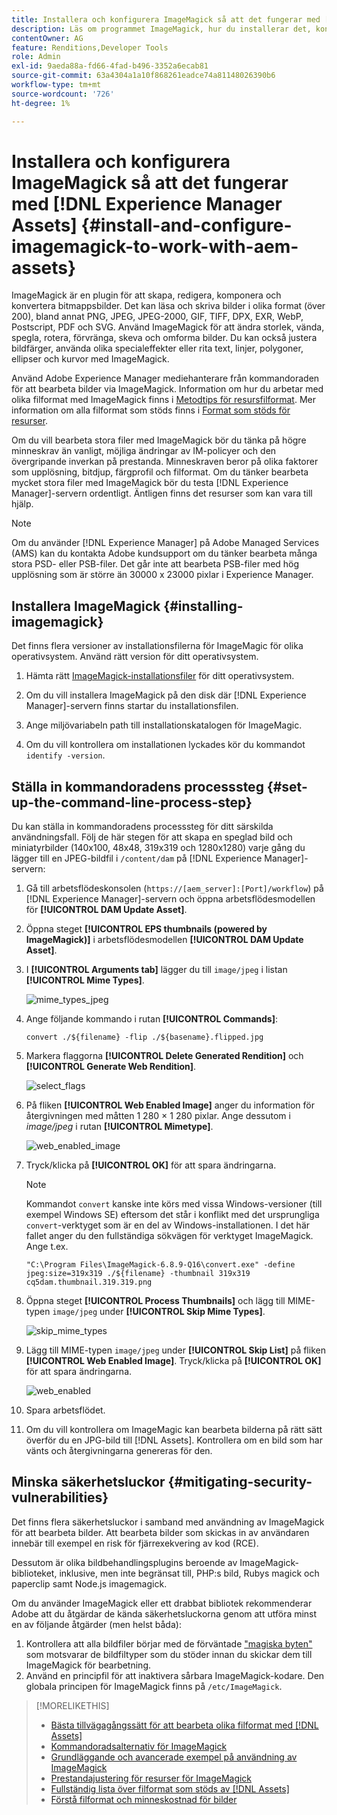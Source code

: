 ```yaml
---
title: Installera och konfigurera ImageMagick så att det fungerar med [!DNL Experience Manager] Assets
description: Läs om programmet ImageMagick, hur du installerar det, konfigurerar kommandoradsprocessen och använder det för att redigera, skapa och generera miniatyrbilder från bilder.
contentOwner: AG
feature: Renditions,Developer Tools
role: Admin
exl-id: 9aeda88a-fd66-4fad-b496-3352a6ecab81
source-git-commit: 63a4304a1a10f868261eadce74a81148026390b6
workflow-type: tm+mt
source-wordcount: '726'
ht-degree: 1%

---
```


# Installera och konfigurera ImageMagick så att det fungerar med [!DNL Experience Manager Assets] {#install-and-configure-imagemagick-to-work-with-aem-assets}

ImageMagick är en plugin för att skapa, redigera, komponera och konvertera bitmappsbilder. Det kan läsa och skriva bilder i olika format (över 200), bland annat PNG, JPEG, JPEG-2000, GIF, TIFF, DPX, EXR, WebP, Postscript, PDF och SVG. Använd ImageMagick för att ändra storlek, vända, spegla, rotera, förvränga, skeva och omforma bilder. Du kan också justera bildfärger, använda olika specialeffekter eller rita text, linjer, polygoner, ellipser och kurvor med ImageMagick.

Använd Adobe Experience Manager mediehanterare från kommandoraden för att bearbeta bilder via ImageMagick. Information om hur du arbetar med olika filformat med ImageMagick finns i [Metodtips för resursfilformat](assets-file-format-best-practices.md). Mer information om alla filformat som stöds finns i [Format som stöds för resurser](assets-formats.md).

Om du vill bearbeta stora filer med ImageMagick bör du tänka på högre minneskrav än vanligt, möjliga ändringar av IM-policyer och den övergripande inverkan på prestanda. Minneskraven beror på olika faktorer som upplösning, bitdjup, färgprofil och filformat. Om du tänker bearbeta mycket stora filer med ImageMagick bör du testa [!DNL Experience Manager]-servern ordentligt. Äntligen finns det resurser som kan vara till hjälp.

>[!NOTE]
>
>Om du använder [!DNL Experience Manager] på Adobe Managed Services (AMS) kan du kontakta Adobe kundsupport om du tänker bearbeta många stora PSD- eller PSB-filer. Det går inte att bearbeta PSB-filer med hög upplösning som är större än 30000 x 23000 pixlar i Experience Manager.

## Installera ImageMagick {#installing-imagemagick}

Det finns flera versioner av installationsfilerna för ImageMagic för olika operativsystem. Använd rätt version för ditt operativsystem.

1. Hämta rätt [ImageMagick-installationsfiler](https://www.imagemagick.org/script/download.php) för ditt operativsystem.
1. Om du vill installera ImageMagick på den disk där [!DNL Experience Manager]-servern finns startar du installationsfilen.

1. Ange miljövariabeln path till installationskatalogen för ImageMagic.
1. Om du vill kontrollera om installationen lyckades kör du kommandot `identify -version`.

## Ställa in kommandoradens processsteg {#set-up-the-command-line-process-step}

Du kan ställa in kommandoradens processsteg för ditt särskilda användningsfall. Följ de här stegen för att skapa en speglad bild och miniatyrbilder (140x100, 48x48, 319x319 och 1280x1280) varje gång du lägger till en JPEG-bildfil i `/content/dam` på [!DNL Experience Manager]-servern:

1. Gå till arbetsflödeskonsolen (`https://[aem_server]:[Port]/workflow`) på [!DNL Experience Manager]-servern och öppna arbetsflödesmodellen för **[!UICONTROL DAM Update Asset]**.
1. Öppna steget **[!UICONTROL EPS thumbnails (powered by ImageMagick)]** i arbetsflödesmodellen **[!UICONTROL DAM Update Asset]**.
1. I **[!UICONTROL Arguments tab]** lägger du till `image/jpeg` i listan **[!UICONTROL Mime Types]**.

   ![mime_types_jpeg](assets/mime_types_jpeg.png)

1. Ange följande kommando i rutan **[!UICONTROL Commands]**:

   `convert ./${filename} -flip ./${basename}.flipped.jpg`

1. Markera flaggorna **[!UICONTROL Delete Generated Rendition]** och **[!UICONTROL Generate Web Rendition]**.

   ![select_flags](assets/select_flags.png)

1. På fliken **[!UICONTROL Web Enabled Image]** anger du information för återgivningen med måtten 1 280 × 1 280 pixlar. Ange dessutom i *image/jpeg* i rutan **[!UICONTROL Mimetype]**.

   ![web_enabled_image](assets/web_enabled_image.png)

1. Tryck/klicka på **[!UICONTROL OK]** för att spara ändringarna.

   >[!NOTE]
   >
   >Kommandot `convert` kanske inte körs med vissa Windows-versioner (till exempel Windows SE) eftersom det står i konflikt med det ursprungliga `convert`-verktyget som är en del av Windows-installationen. I det här fallet anger du den fullständiga sökvägen för verktyget ImageMagick. Ange t.ex.
   >
   >`"C:\Program Files\ImageMagick-6.8.9-Q16\convert.exe" -define jpeg:size=319x319 ./${filename} -thumbnail 319x319 cq5dam.thumbnail.319.319.png`

1. Öppna steget **[!UICONTROL Process Thumbnails]** och lägg till MIME-typen `image/jpeg` under **[!UICONTROL Skip Mime Types]**.

   ![skip_mime_types](assets/skip_mime_types.png)

1. Lägg till MIME-typen `image/jpeg` under **[!UICONTROL Skip List]** på fliken **[!UICONTROL Web Enabled Image]**. Tryck/klicka på **[!UICONTROL OK]** för att spara ändringarna.

   ![web_enabled](assets/web_enabled.png)

1. Spara arbetsflödet.
1. Om du vill kontrollera om ImageMagic kan bearbeta bilderna på rätt sätt överför du en JPG-bild till [!DNL Assets]. Kontrollera om en bild som har vänts och återgivningarna genereras för den.

## Minska säkerhetsluckor {#mitigating-security-vulnerabilities}

Det finns flera säkerhetsluckor i samband med användning av ImageMagick för att bearbeta bilder. Att bearbeta bilder som skickas in av användaren innebär till exempel en risk för fjärrexekvering av kod (RCE).

Dessutom är olika bildbehandlingsplugins beroende av ImageMagick-biblioteket, inklusive, men inte begränsat till, PHP:s bild, Rubys magick och paperclip samt Node.js imagemagick.

Om du använder ImageMagick eller ett drabbat bibliotek rekommenderar Adobe att du åtgärdar de kända säkerhetsluckorna genom att utföra minst en av följande åtgärder (men helst båda):

1. Kontrollera att alla bildfiler börjar med de förväntade [&quot;magiska byten&quot;](https://en.wikipedia.org/wiki/List_of_file_signatures) som motsvarar de bildfiltyper som du stöder innan du skickar dem till ImageMagick för bearbetning.
1. Använd en principfil för att inaktivera sårbara ImageMagick-kodare. Den globala principen för ImageMagick finns på `/etc/ImageMagick`.

>[!MORELIKETHIS]
>
>* [Bästa tillvägagångssätt för att bearbeta olika filformat med [!DNL Assets]](assets-file-format-best-practices.md)
>* [Kommandoradsalternativ för ImageMagick](https://www.imagemagick.org/script/command-line-options.php)
>* [Grundläggande och avancerade exempel på användning av ImageMagick](https://www.imagemagick.org/Usage/)
>* [Prestandajustering för resurser för ImageMagick](performance-tuning-guidelines.md)
>* [Fullständig lista över filformat som stöds av [!DNL Assets]](assets-formats.md)
>* [Förstå filformat och minneskostnad för bilder](https://www.scantips.com/basics1d.html)

